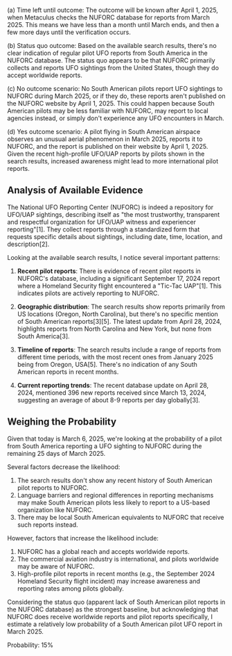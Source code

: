 (a) Time left until outcome: The outcome will be known after April 1, 2025, when Metaculus checks the NUFORC database for reports from March 2025. This means we have less than a month until March ends, and then a few more days until the verification occurs.

(b) Status quo outcome: Based on the available search results, there's no clear indication of regular pilot UFO reports from South America in the NUFORC database. The status quo appears to be that NUFORC primarily collects and reports UFO sightings from the United States, though they do accept worldwide reports.

(c) No outcome scenario: No South American pilots report UFO sightings to NUFORC during March 2025, or if they do, these reports aren't published on the NUFORC website by April 1, 2025. This could happen because South American pilots may be less familiar with NUFORC, may report to local agencies instead, or simply don't experience any UFO encounters in March.

(d) Yes outcome scenario: A pilot flying in South American airspace observes an unusual aerial phenomenon in March 2025, reports it to NUFORC, and the report is published on their website by April 1, 2025. Given the recent high-profile UFO/UAP reports by pilots shown in the search results, increased awareness might lead to more international pilot reports.

## Analysis of Available Evidence

The National UFO Reporting Center (NUFORC) is indeed a repository for UFO/UAP sightings, describing itself as "the most trustworthy, transparent and respectful organization for UFO/UAP witness and experiencer reporting"[1]. They collect reports through a standardized form that requests specific details about sightings, including date, time, location, and description[2].

Looking at the available search results, I notice several important patterns:

1. **Recent pilot reports**: There is evidence of recent pilot reports in NUFORC's database, including a significant September 17, 2024 report where a Homeland Security flight encountered a "Tic-Tac UAP"[1]. This indicates pilots are actively reporting to NUFORC.

2. **Geographic distribution**: The search results show reports primarily from US locations (Oregon, North Carolina), but there's no specific mention of South American reports[3][5]. The latest update from April 28, 2024, highlights reports from North Carolina and New York, but none from South America[3].

3. **Timeline of reports**: The search results include a range of reports from different time periods, with the most recent ones from January 2025 being from Oregon, USA[5]. There's no indication of any South American reports in recent months.

4. **Current reporting trends**: The recent database update on April 28, 2024, mentioned 396 new reports received since March 13, 2024, suggesting an average of about 8-9 reports per day globally[3].

## Weighing the Probability

Given that today is March 6, 2025, we're looking at the probability of a pilot from South America reporting a UFO sighting to NUFORC during the remaining 25 days of March 2025.

Several factors decrease the likelihood:

1. The search results don't show any recent history of South American pilot reports to NUFORC.
2. Language barriers and regional differences in reporting mechanisms may make South American pilots less likely to report to a US-based organization like NUFORC.
3. There may be local South American equivalents to NUFORC that receive such reports instead.

However, factors that increase the likelihood include:

1. NUFORC has a global reach and accepts worldwide reports.
2. The commercial aviation industry is international, and pilots worldwide may be aware of NUFORC.
3. High-profile pilot reports in recent months (e.g., the September 2024 Homeland Security flight incident) may increase awareness and reporting rates among pilots globally.

Considering the status quo (apparent lack of South American pilot reports in the NUFORC database) as the strongest baseline, but acknowledging that NUFORC does receive worldwide reports and pilot reports specifically, I estimate a relatively low probability of a South American pilot UFO report in March 2025.

Probability: 15%